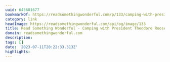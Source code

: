 ```yaml
---
uuid: 645601677
bookmarkOf: https://readsomethingwonderful.com/p/133/camping-with-president-theodore-roosevelt
category: link
headImage: https://readsomethingwonderful.com/api/og/image/133
title: Read Something Wonderful - Camping with President Theodore Roosevelt
domain: readsomethingwonderful.com
description: 
tags: []
date: '2023-07-11T20:22:33.313Z'
highlights: 
---
```



